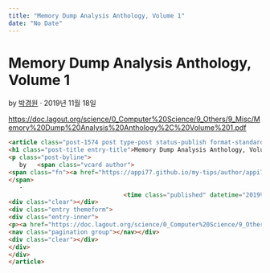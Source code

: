 ```yaml
---
title: "Memory Dump Analysis Anthology, Volume 1"
date: "No Date"
---
```


Memory Dump Analysis Anthology, Volume 1
========================================

by 
[박경원](https://appi77.github.io/my-tips/author/appi77/ "박경원이(가) 작성한 글")
·
2019년 11월 18일

<https://doc.lagout.org/science/0_Computer%20Science/9_Others/9_Misc/Memory%20Dump%20Analysis%20Anthology%2C%20Volume%201.pdf>

```html
<article class="post-1574 post type-post status-publish format-standard hentry category-debug"><div class="post-inner group">
<h1 class="post-title entry-title">Memory Dump Analysis Anthology, Volume 1</h1>
<p class="post-byline">
   by   <span class="vcard author">
<span class="fn"><a href="https://appi77.github.io/my-tips/author/appi77/" rel="author" title="박경원이(가) 작성한 글">박경원</a></span>
</span>
   ·
                                <time class="published" datetime="2019년 11월 18일">2019년 11월 18일</time></p>
<div class="clear"></div>
<div class="entry themeform">
<div class="entry-inner">
<p><a href="https://doc.lagout.org/science/0_Computer%20Science/9_Others/9_Misc/Memory%20Dump%20Analysis%20Anthology%2C%20Volume%201.pdf">https://doc.lagout.org/science/0_Computer%20Science/9_Others/9_Misc/Memory%20Dump%20Analysis%20Anthology%2C%20Volume%201.pdf</a></p>
<nav class="pagination group"></nav></div>
<div class="clear"></div>
</div>
</div>
</article>
```
